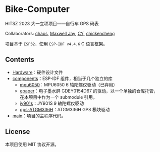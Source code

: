 # Bike-Computer

HITSZ 2023 大一立项项目——自行车 GPS 码表

Collaborators: [chaos](https://github.com/chaos0514), [Maxwell Jay](https://github.com/MaxwellJay256), [CY](https://github.com/CYCLECHENHUOHUA), [chickencheng](https://github.com/chickencheng)

项目基于 `ESP32`，使用 `ESP-IDF v4.4.6` C 语言框架。

## Contents

- [Hardware](./Hardware)：硬件设计文件
- [components](./components)：ESP-IDF 组件，相当于几个独立的库
  - [mpu6050](./components/mpu6050)：MPU6050 6 轴陀螺仪驱动（已弃用）
  - [epaper](https://github.com/MaxwellJay256/GDEY0154D67-esp32-driver)：电子墨水屏 GDEY0154D67 的驱动，以一个单独的仓库托管，在本项目中作为一个 submodule 引用。
  - [jy901s](./components/jy901s)：JY901S 9 轴陀螺仪驱动
  - [gps-ATGM336H](./components/gps-ATGM336H)：ATGM336H GPS 模块驱动
- [main](./main)：项目的主程序代码。

## License

本项目使用 MIT 协议开源。